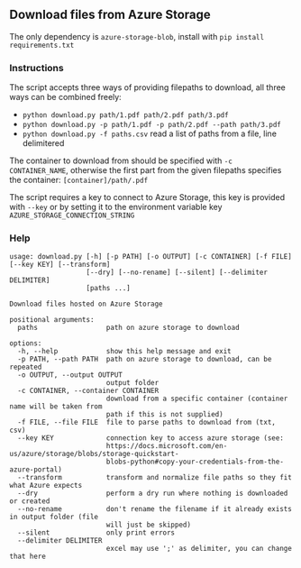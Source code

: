 ## Download files from Azure Storage

The only dependency is `azure-storage-blob`, install with `pip install requirements.txt`

### Instructions

The script accepts three ways of providing filepaths to download, all three ways can be combined freely:

- `python download.py path/1.pdf path/2.pdf path/3.pdf`
- `python download.py -p path/1.pdf -p path/2.pdf --path path/3.pdf`
- `python download.py -f paths.csv` read a list of paths from a file, line delimitered

The container to download from should be specified with `-c CONTAINER_NAME`, otherwise the first part from the given filepaths specifies the container: `[container]/path/.pdf`

The script requires a key to connect to Azure Storage, this key is provided with `--key` or by setting it to the environment variable key `AZURE_STORAGE_CONNECTION_STRING` 

### Help

```
usage: download.py [-h] [-p PATH] [-o OUTPUT] [-c CONTAINER] [-f FILE] [--key KEY] [--transform]
                   [--dry] [--no-rename] [--silent] [--delimiter DELIMITER]
                   [paths ...]

Download files hosted on Azure Storage

positional arguments:
  paths                 path on azure storage to download

options:
  -h, --help            show this help message and exit
  -p PATH, --path PATH  path on azure storage to download, can be repeated
  -o OUTPUT, --output OUTPUT
                        output folder
  -c CONTAINER, --container CONTAINER
                        download from a specific container (container name will be taken from      
                        path if this is not supplied)
  -f FILE, --file FILE  file to parse paths to download from (txt, csv)
  --key KEY             connection key to access azure storage (see:
                        https://docs.microsoft.com/en-us/azure/storage/blobs/storage-quickstart-   
                        blobs-python#copy-your-credentials-from-the-azure-portal)
  --transform           transform and normalize file paths so they fit what Azure expects
  --dry                 perform a dry run where nothing is downloaded or created
  --no-rename           don't rename the filename if it already exists in output folder (file      
                        will just be skipped)
  --silent              only print errors
  --delimiter DELIMITER
                        excel may use ';' as delimiter, you can change that here
```
